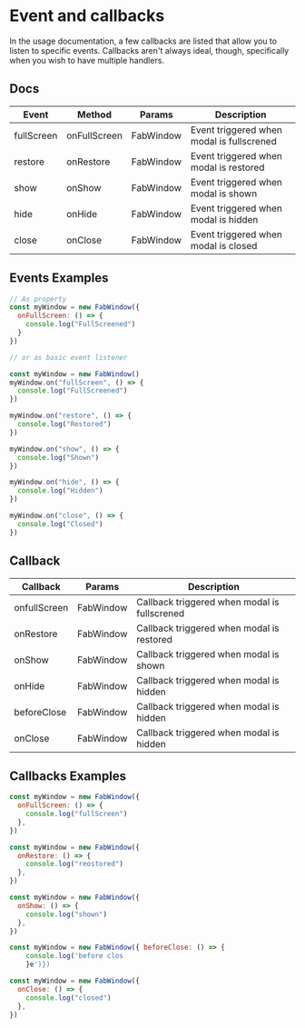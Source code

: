 # Event and callbacks

In the usage documentation, a few callbacks are listed that allow you to listen to specific events. Callbacks aren't always ideal, though, specifically when you wish to have multiple handlers.

## Docs

| Event      | Method    |Params   | Description                               |
| ---------- | --------  | -------- | ----------------------------------------- |
| fullScreen | onFullScreen | FabWindow | Event triggered when modal is fullscrened |
| restore    | onRestore | FabWindow | Event triggered when modal is restored    |
| show       | onShow | FabWindow | Event triggered when modal is shown       |
| hide       | onHide | FabWindow | Event triggered when modal is hidden      |
| close      | onClose | FabWindow | Event triggered when modal is closed      |

## Events Examples

```js
// As property
const myWindow = new FabWindow({
  onFullScreen: () => {
    console.log("FullScreened")
  }
})

// or as basic event listener

const myWindow = new FabWindow()
myWindow.on("fullScreen", () => {
  console.log("FullScreened")
})
```

```js
myWindow.on("restore", () => {
  console.log("Restored")
})
```

```js
myWindow.on("show", () => {
  console.log("Shown")
})
```

```js
myWindow.on("hide", () => {
  console.log("Hidden")
})
```

```js
myWindow.on("close", () => {
  console.log("Closed")
})
```

## Callback

| Callback     | Params   | Description                                  |
| ------------ | -------- | -------------------------------------------- |
| onfullScreen | FabWindow | Callback triggered when modal is fullscrened |
| onRestore    | FabWindow | Callback triggered when modal is restored    |
| onShow       | FabWindow | Callback triggered when modal is shown       |
| onHide       | FabWindow | Callback triggered when modal is hidden      |
| beforeClose  | FabWindow | Callback triggered when modal is hidden      |
| onClose      | FabWindow | Callback triggered when modal is hidden      |

## Callbacks Examples

```js
const myWindow = new FabWindow({
  onFullScreen: () => {
    console.log("fullScreen")
  },
})
```

```js
const myWindow = new FabWindow({
  onRestore: () => {
    console.log("reostored")
  },
})
```

```js
const myWindow = new FabWindow({
  onShow: () => {
    console.log("shown")
  },
})
```

```js
const myWindow = new FabWindow({ beforeClose: () => {
    console.log('before clos
    }e')})
```

```js
const myWindow = new FabWindow({
  onClose: () => {
    console.log("closed")
  },
})
```
